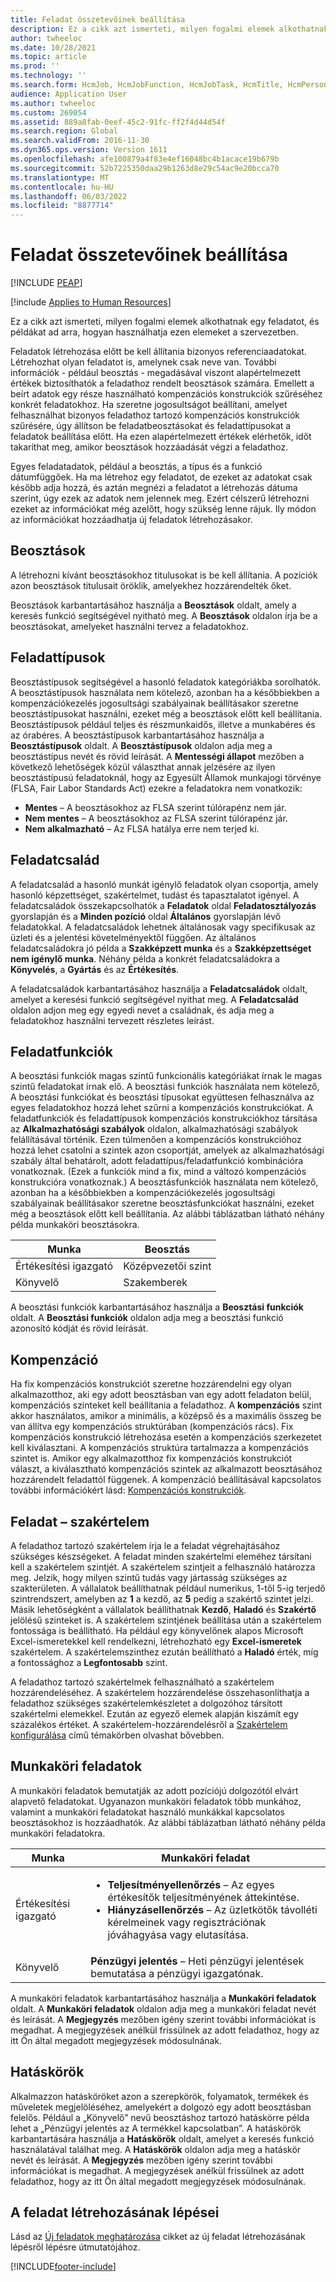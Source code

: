 ```yaml
---
title: Feladat összetevőinek beállítása
description: Ez a cikk azt ismerteti, milyen fogalmi elemek alkothatnak egy feladatot, és példákat ad arra, hogyan használhatja ezen elemeket a szervezetben.
author: twheeloc
ms.date: 10/28/2021
ms.topic: article
ms.prod: ''
ms.technology: ''
ms.search.form: HcmJob, HcmJobFunction, HcmJobTask, HcmTitle, HcmPersonnelManagementWorkspace, HCMJobFamily
audience: Application User
ms.author: twheeloc
ms.custom: 269054
ms.assetid: 889a8fab-0eef-45c2-91fc-ff2f4d44d54f
ms.search.region: Global
ms.search.validFrom: 2016-11-30
ms.dyn365.ops.version: Version 1611
ms.openlocfilehash: afe100879a4f83e4ef16048bc4b1acace19b679b
ms.sourcegitcommit: 52b7225350daa29b1263d8e29c54ac9e20bcca70
ms.translationtype: MT
ms.contentlocale: hu-HU
ms.lasthandoff: 06/03/2022
ms.locfileid: "8877714"
---
```

# <a name="set-up-the-components-of-a-job"></a>Feladat összetevőinek beállítása


[!INCLUDE [PEAP](../includes/peap-1.md)]

[!include [Applies to Human Resources](../includes/applies-to-hr.md)]

Ez a cikk azt ismerteti, milyen fogalmi elemek alkothatnak egy feladatot, és példákat ad arra, hogyan használhatja ezen elemeket a szervezetben. 

Feladatok létrehozása előtt be kell állítania bizonyos referenciaadatokat. Létrehozhat olyan feladatot is, amelynek csak neve van. További információk - például beosztás - megadásával viszont alapértelmezett értékek biztosíthatók a feladathoz rendelt beosztások számára. Emellett a beírt adatok egy része használható kompenzációs konstrukciók szűréséhez konkrét feladatokhoz. Ha szeretne jogosultságot beállítani, amelyet felhasználhat bizonyos feladathoz tartozó kompenzációs konstrukciók szűrésére, úgy állítson be feladatbeosztásokat és feladattípusokat a feladatok beállítása előtt. Ha ezen alapértelmezett értékek elérhetők, időt takaríthat meg, amikor beosztások hozzáadását végzi a feladathoz. 

Egyes feladatadatok, például a beosztás, a típus és a funkció dátumfüggőek. Ha ma létrehoz egy feladatot, de ezeket az adatokat csak később adja hozzá, és aztán megnézi a feladatot a létrehozás dátuma szerint, úgy ezek az adatok nem jelennek meg. Ezért célszerű létrehozni ezeket az információkat még azelőtt, hogy szükség lenne rájuk. Ily módon az információkat hozzáadhatja új feladatok létrehozásakor.

## <a name="job-titles"></a>Beosztások
A létrehozni kívánt beosztásokhoz titulusokat is be kell állítania. A pozíciók azon beosztások titulusait öröklik, amelyekhez hozzárendelték őket. 

Beosztások karbantartásához használja a **Beosztások** oldalt, amely a keresés funkció segítségével nyitható meg. A **Beosztások** oldalon írja be a beosztásokat, amelyeket használni tervez a feladatokhoz.

## <a name="job-types"></a>Feladattípusok
Beosztástípusok segítségével a hasonló feladatok kategóriákba sorolhatók. A beosztástípusok használata nem kötelező, azonban ha a későbbiekben a kompenzációkezelés jogosultsági szabályainak beállításakor szeretne beosztástípusokat használni, ezeket még a beosztások előtt kell beállítania. Beosztástípusok például teljes és részmunkaidős, illetve a munkabéres és az órabéres. A beosztástípusok karbantartásához használja a **Beosztástípusok** oldalt. A **Beosztástípusok** oldalon adja meg a beosztástípus nevét és rövid leírását. A **Mentességi állapot** mezőben a következő lehetőségek közül választhat annak jelzésére az ilyen beosztástípusú feladatoknál, hogy az Egyesült Államok munkajogi törvénye (FLSA, Fair Labor Standards Act) ezekre a feladatokra nem vonatkozik:

-   **Mentes** – A beosztásokhoz az FLSA szerint túlórapénz nem jár.
-   **Nem mentes** – A beosztásokhoz az FLSA szerint túlórapénz jár.
-   **Nem alkalmazható** – Az FLSA hatálya erre nem terjed ki.

## <a name="job-family"></a>Feladatcsalád
A feladatcsalád a hasonló munkát igénylő feladatok olyan csoportja, amely hasonló képzettséget, szakértelmet, tudást és tapasztalatot igényel. A feladatcsaládok összekapcsolhatók a **Feladatok** oldal **Feladatosztályozás** gyorslapján és a **Minden pozíció** oldal **Általános** gyorslapján lévő feladatokkal. A feladatcsaládok lehetnek általánosak vagy specifikusak az üzleti és a jelentési követelményektől függően. Az általános feladatcsaládokra jó példa a **Szakképzett munka** és a **Szakképzettséget nem igénylő munka**. Néhány példa a konkrét feladatcsaládokra a **Könyvelés**, a **Gyártás** és az **Értékesítés**.

A feladatcsaládok karbantartásához használja a **Feladatcsaládok** oldalt, amelyet a keresési funkció segítségével nyithat meg. A **Feladatcsalád** oldalon adjon meg egy egyedi nevet a családnak, és adja meg a feladatokhoz használni tervezett részletes leírást.

## <a name="job-functions"></a>Feladatfunkciók
A beosztási funkciók magas szintű funkcionális kategóriákat írnak le magas szintű feladatokat írnak elő. A beosztási funkciók használata nem kötelező, A beosztási funkciókat és beosztási típusokat együttesen felhasználva az egyes feladatokhoz hozzá lehet szűrni a kompenzációs konstrukciókat. A feladatfunkciók és feladattípusok kompenzációs konstrukciókhoz társítása az **Alkalmazhatósági szabályok** oldalon, alkalmazhatósági szabályok felállításával történik. Ezen túlmenően a kompenzációs konstrukcióhoz hozzá lehet csatolni a szintek azon csoportját, amelyek az alkalmazhatósági szabály által behatárolt, adott feladattípus/feladatfunkció kombinációra vonatkoznak. (Ezek a funkciók mind a fix, mind a változó kompenzációs konstrukcióra vonatkoznak.) A beosztásfunkciók használata nem kötelező, azonban ha a későbbiekben a kompenzációkezelés jogosultsági szabályainak beállításakor szeretne beosztásfunkciókat használni, ezeket még a beosztások előtt kell beállítania. Az alábbi táblázatban látható néhány példa munkaköri beosztásokra.

| Munka           | Beosztás         |
|---------------|----------------------|
| Értékesítési igazgató | Középvezetői szint    |
| Könyvelő    | Szakemberek        |

A beosztási funkciók karbantartásához használja a **Beosztási funkciók** oldalt. A **Beosztási funkciók** oldalon adja meg a beosztási funkció azonosító kódját és rövid leírását.

## <a name="compensation"></a>Kompenzáció
Ha fix kompenzációs konstrukciót szeretne hozzárendelni egy olyan alkalmazotthoz, aki egy adott beosztásban van egy adott feladaton belül, kompenzációs szinteket kell beállítania a feladathoz. A **kompenzációs** szint akkor használatos, amikor a minimális, a középső és a maximális összeg be van állítva egy kompenzációs struktúrában (kompenzációs rács). Fix kompenzációs konstrukció létrehozása esetén a kompenzációs szerkezetet kell kiválasztani. A kompenzációs struktúra tartalmazza a kompenzációs szintet is. Amikor egy alkalmazotthoz fix kompenzációs konstrukciót választ, a kiválasztható kompenzációs szintek az alkalmazott beosztásához hozzárendelt feladattól függenek. A kompenzáció beállításával kapcsolatos további információkért lásd: [Kompenzációs konstrukciók](hr-compensation-overview.md).

## <a name="job-skills"></a>Feladat – szakértelem
A feladathoz tartozó szakértelem írja le a feladat végrehajtásához szükséges készségeket. A feladat minden szakértelmi eleméhez társítani kell a szakértelem szintjét. A szakértelem szintjeit a felhasználó határozza meg. Jelzik, hogy milyen szintű tudás vagy jártasság szükséges az szakterületen. A vállalatok beállíthatnak például numerikus, 1-től 5-ig terjedő szintrendszert, amelyben az **1** a kezdő, az **5** pedig a szakértő szintet jelzi. Másik lehetőségként a vállalatok beállíthatnak **Kezdő**, **Haladó** és **Szakértő** jelölésű szinteket is. A szakértelem szintjének beállítása után a szakértelem fontossága is beállítható. Ha például egy könyvelőnek alapos Microsoft Excel-ismeretekkel kell rendelkezni, létrehozható egy **Excel-ismeretek** szakértelem. A szakértelemszinthez ezután beállítható a **Haladó** érték, míg a fontossághoz a **Legfontosabb** szint.

A feladathoz tartozó szakértelmek felhasználható a szakértelem hozzárendeléséhez. A szakértelem hozzárendelése összehasonlíthatja a feladathoz szükséges szakértelemkészletet a dolgozóhoz társított szakértelmi elemekkel. Ezután az egyező elemek alapján kiszámít egy százalékos értéket. A szakértelem-hozzárendelésről a [Szakértelem konfigurálása](hr-develop-skills.md) című témakörben olvashat bővebben. 

## <a name="job-tasks"></a>Munkaköri feladatok
A munkaköri feladatok bemutatják az adott pozíciójú dolgozótól elvárt alapvető feladatokat. Ugyanazon munkaköri feladatok több munkához, valamint a munkaköri feladatokat használó munkákkal kapcsolatos beosztásokhoz is hozzáadhatók. Az alábbi táblázatban látható néhány példa munkaköri feladatokra.

<table>
<thead>
<tr class="header">
<th>Munka</th>
<th>Munkaköri feladat</th>
</tr>
</thead>
<tbody>
<tr class="odd">
<td>Értékesítési igazgató</td>
<td><ul>
<li><strong>Teljesítményellenőrzés</strong> – Az egyes értékesítők teljesítményének áttekintése.</li>
<li><strong>Hiányzásellenőrzés</strong> – Az üzletkötők távolléti kérelmeinek vagy regisztrációnak jóváhagyása vagy elutasítása.</li>
</ul></td>
</tr>
<tr class="even">
<td>Könyvelő</td>
<td><strong>Pénzügyi jelentés</strong> – Heti pénzügyi jelentések bemutatása a pénzügyi igazgatónak.</td>
</tr>
</tbody>
</table>

A munkaköri feladatok karbantartásához használja a **Munkaköri feladatok** oldalt. A **Munkaköri feladatok** oldalon adja meg a munkaköri feladat nevét és leírását. A **Megjegyzés** mezőben igény szerint további információkat is megadhat. A megjegyzések anélkül frissülnek az adott feladathoz, hogy az itt Ön által megadott megjegyzések módosulnának.

## <a name="areas-of-responsibility"></a>Hatáskörök
Alkalmazzon hatásköröket azon a szerepkörök, folyamatok, termékek és műveletek megjelöléséhez, amelyekért a dolgozó egy adott beosztásban felelős. Például a „Könyvelő” nevű beosztáshoz tartozó hatáskörre példa lehet a „Pénzügyi jelentés az A termékkel kapcsolatban”. A hatáskörök karbantartására használja a **Hatáskörök** oldalt, amelyet a keresés funkció használatával találhat meg. A **Hatáskörök** oldalon adja meg a hatáskör nevét és leírását. A **Megjegyzés** mezőben igény szerint további információkat is megadhat. A megjegyzések anélkül frissülnek az adott feladathoz, hogy az itt Ön által megadott megjegyzések módosulnának.

## <a name="steps-for-creating-a-job"></a>A feladat létrehozásának lépései
Lásd az [Új feladatok meghatározása](./hr-personnel-define-jobs.md) cikket az új feladat létrehozásának lépésről lépésre útmutatójához. 


[!INCLUDE[footer-include](../includes/footer-banner.md)]
